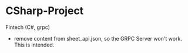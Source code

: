 # CSharp-Project
Fintech (C#, grpc)

* remove content from sheet_api.json, so the GRPC Server won't work. This is intended.
